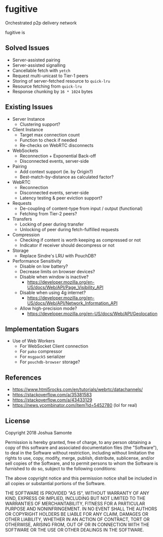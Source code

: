 # fugitive
Orchestrated p2p delivery network

fugitive is

## Solved Issues

* Server-assisted pairing
* Server-assisted signalling
* Cancellable fetch with `yetch`
* Request multi-unicast to Tier-1 peers
* Storing of server-fetched resource to `quick-lru`
* Resource fetching from `quick-lru`
* Response chunking by `16 * 1024` bytes

## Existing Issues

* Server Instance
  * Clustering support?
* Client Instance
  * Target max connection count
  * Function to check if needed
  * Re-checks on WebRTC disconnects
* WebSockets
  * Reconnection + Exponential Back-off
  * Disconnected events, server-side
* Pairing
  * Add context support (ie. by Origin?)
  * Best-match-by-distance as calculated factor?
* WebRTC
  * Reconnection
  * Disconnected events, server-side
  * Latency testing & peer eviction support?
* Requests
  * De-coupling of content-type from input / output (functional)
  * Fetching from Tier-2 peers?
* Transfers
  * Locking of peer during transfer
  * Unlocking of peer during fetch-fulfilled requests
* Compression
  * Checking if content is worth keeping as compressed or not
  * Indicator if receiver should decompress or not
* Storage
  * Replace Sindre's LRU with PouchDB?
* Performance Sensitivity
  * Disable on low battery?
  * Decrease limits on browser devices?
  * Disable when window is inactive?
    * https://developer.mozilla.org/en-US/docs/Web/API/Page_Visibility_API
  * Disable when using 4g internet?
    * https://developer.mozilla.org/en-US/docs/Web/API/Network_Information_API
  * Allow high-precision mode?
    * https://developer.mozilla.org/en-US/docs/Web/API/Geolocation

## Implementation Sugars

* Use of Web Workers
  * For WebSocket Client connection
  * For `pako` compressor
  * For `msgpack5` serializer
  * For `pouchdb-browser` storage?

## References

* https://www.html5rocks.com/en/tutorials/webrtc/datachannels/
* https://stackoverflow.com/a/35381583
* https://stackoverflow.com/a/43433129
* https://news.ycombinator.com/item?id=5452780 (lol for real)

## License

Copyright 2018 Joshua Samonte

Permission is hereby granted, free of charge, to any person obtaining a copy of this software and associated documentation files (the "Software"), to deal in the Software without restriction, including without limitation the rights to use, copy, modify, merge, publish, distribute, sublicense, and/or sell copies of the Software, and to permit persons to whom the Software is furnished to do so, subject to the following conditions:

The above copyright notice and this permission notice shall be included in all copies or substantial portions of the Software.

THE SOFTWARE IS PROVIDED "AS IS", WITHOUT WARRANTY OF ANY KIND, EXPRESS OR IMPLIED, INCLUDING BUT NOT LIMITED TO THE WARRANTIES OF MERCHANTABILITY, FITNESS FOR A PARTICULAR PURPOSE AND NONINFRINGEMENT. IN NO EVENT SHALL THE AUTHORS OR COPYRIGHT HOLDERS BE LIABLE FOR ANY CLAIM, DAMAGES OR OTHER LIABILITY, WHETHER IN AN ACTION OF CONTRACT, TORT OR OTHERWISE, ARISING FROM, OUT OF OR IN CONNECTION WITH THE SOFTWARE OR THE USE OR OTHER DEALINGS IN THE SOFTWARE.
